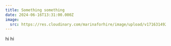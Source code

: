```yaml
---
title: Something something
date: 2024-06-16T13:31:00.000Z
image:
  src: https://res.cloudinary.com/marinaforhire/image/upload/v1716314926/2024-june-new-coyote-availability_roikd5.png
---
```

hi hi
